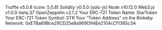 Truffle v5.0.8 (core: 5.0.8)
Solidity v0.5.0 (solc-js)
Node v10.12.0
Web3.js v1.0.0-beta.37
OpenZeppelin v2.1.2
Your ERC-721 Token Name: StarToken
Your ERC-721 Token Symbol: STR
Your “Token Address” on the Rinkeby Network: 0xE7Ba69Bce29CD25e8a969D94Ee2104cCf1365c3A
